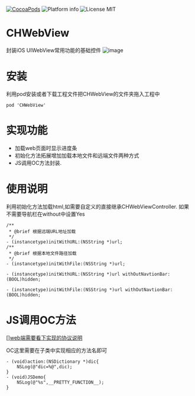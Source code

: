 [![CocoaPods](https://cocoapod-badges.herokuapp.com/v/CHWebView/badge.svg)](http://www.cocoapods.org/?q=CHWebView)
![Platform info](http://img.shields.io/cocoapods/p/CHWebView.svg?style=flat)
![License MIT](https://go-shields.herokuapp.com/license-MIT-blue.png)

# CHWebView
封装iOS UIWebView常用功能的基础控件
![image](https://github.com/chausson/CHWebView/Resource/WebView.gif)

# 安装
利用pod安装或者下载工程文件把CHWebView的文件夹拖入工程中
``` object-c
pod 'CHWebView'

```
# 实现功能
* 加载web页面时显示进度条
* 初始化方法拓展增加加载本地文件和远端文件两种方式
* JS调用OC方法封装.

# 使用说明
利用初始化方法加载html,如需要自定义的直接继承CHWebViewController.
如果不需要导航栏在without中设置Yes
``` object-c
/**
 * @brief 根据远端URL地址加载
 */
- (instancetype)initWithURL:(NSString *)url;
/**
 * @brief 根据本地文件路径加载
 */
- (instancetype)initWithFile:(NSString *)url;

- (instancetype)initWithURL:(NSString *)url withOutNavtionBar:(BOOL)hidden;

- (instancetype)initWithFile:(NSString *)url withOutNavtionBar:(BOOL)hidden;

```
# JS调用OC方法
[][web端需要看下实现的协议说明](https://github.com/chausson/CHWebView/Resource/JS调用OC的自定义协议.md)

OC这里需要在子类中实现相应的方法名即可
``` object-c
- (void)action:(NSDictionary *)dic{
    NSLog(@"dic=%@",dic);
}
- (void)JSDemo{
    NSLog(@"%s",__PRETTY_FUNCTION__);
}
```

